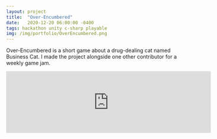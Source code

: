 ```yaml
---
layout: project
title:  "Over-Encumbered"
date:   2020-12-20 06:00:00 -0400
tags: hackathon unity c-sharp playable
img: /img/portfolio/OverEncumbered.png
---
```


Over-Encumbered is a short game about a drug-dealing cat named Business Cat. I made the project alongside one other contributor for a weekly game jam.

<iframe frameborder="0" src="https://itch.io/embed/871427?dark=true" width="552" height="167"><a href="https://elizabethvshk.itch.io/the-adventures-of-business-cat">Over-Encumbered by emma elizabeth</a></iframe>